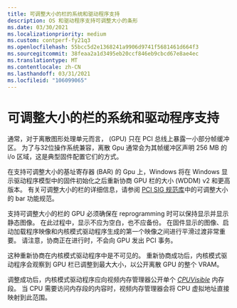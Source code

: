 ```yaml
---
title: 可调整大小的栏的系统和驱动程序支持
description: OS 和驱动程序支持可调整大小的条形
ms.date: 03/30/2021
ms.localizationpriority: medium
ms.custom: contperf-fy21q3
ms.openlocfilehash: 55bcc5d2e1368241a9906d9741f5681461d664f3
ms.sourcegitcommit: 38feaa2a1d3495eb20ccf846eb9cbcd67e8ae4ec
ms.translationtype: MT
ms.contentlocale: zh-CN
ms.lasthandoff: 03/31/2021
ms.locfileid: "106099065"
---
```

# <a name="system-and-driver-support-for-resizable-bar"></a>可调整大小的栏的系统和驱动程序支持

通常，对于离散图形处理单元而言， (GPU) 只在 PCI 总线上暴露一小部分帧缓冲区。 为了与32位操作系统兼容，离散 Gpu 通常会为其帧缓冲区声明 256 MB 的 i/o 区域，这是典型固件配置它们的方式。

在支持可调整大小的基址寄存器 (BAR) 的 Gpu 上，Windows 将在 Windows 显示驱动程序模型中的固件初始化之后重新协商 GPU 栏的大小 (WDDM) v2 和更高版本。 有关可调整大小的栏的详细信息，请参阅 [PCI SIG 规范库](https://go.microsoft.com/fwlink/p/?LinkId=690603)中的可调整大小的 bar 功能规范。

支持可调整大小的栏的 GPU 必须确保在 reprogramming 时可以保持显示并显示静态图像。 在此过程中，显示不应为空白，也不应备份。 在固件显示的图像、启动加载程序映像和内核模式驱动程序生成的第一个映像之间进行平滑过渡非常重要。 请注意，协商正在进行时，不会向 GPU 发出 PCI 事务。

这种重新协商在内核模式驱动程序中是不可见的。 重新协商成功后，内核模式驱动程序会观察到 GPU 栏已调整到最大大小，以公开离散 GPU 的整个 VRAM。

调整成功后，内核模式驱动程序应向视频内存管理器公开单个 [*CPUVisible*](/windows-hardware/drivers/ddi/d3dkmddi/ns-d3dkmddi-_dxgk_segmentflags) 内存段。 当 CPU 需要访问内存段的内容时，视频内存管理器会将 CPU 虚拟地址直接映射到此范围。

